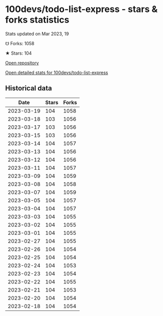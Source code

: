 # 100devs/todo-list-express - stars & forks statistics

Stats updated on Mar 2023, 19

☋ Forks: 1058

★ Stars: 104

[Open repository](https://github.com/100devs/todo-list-express)

[Open detailed stats for 100devs/todo-list-express](https://reviewgithub.com/rep/100devs/todo-list-express)

## Historical data
| Date | Stars | Forks |
|------|-------|-------|
| 2023-03-19 | 104 | 1058 | 
| 2023-03-18 | 103 | 1056 | 
| 2023-03-17 | 103 | 1056 | 
| 2023-03-15 | 103 | 1056 | 
| 2023-03-14 | 104 | 1057 | 
| 2023-03-13 | 104 | 1056 | 
| 2023-03-12 | 104 | 1056 | 
| 2023-03-11 | 104 | 1057 | 
| 2023-03-09 | 104 | 1059 | 
| 2023-03-08 | 104 | 1058 | 
| 2023-03-07 | 104 | 1059 | 
| 2023-03-05 | 104 | 1057 | 
| 2023-03-04 | 104 | 1057 | 
| 2023-03-03 | 104 | 1055 | 
| 2023-03-02 | 104 | 1055 | 
| 2023-03-01 | 104 | 1055 | 
| 2023-02-27 | 104 | 1055 | 
| 2023-02-26 | 104 | 1054 | 
| 2023-02-25 | 104 | 1054 | 
| 2023-02-24 | 104 | 1053 | 
| 2023-02-23 | 104 | 1054 | 
| 2023-02-22 | 104 | 1055 | 
| 2023-02-21 | 104 | 1053 | 
| 2023-02-20 | 104 | 1054 | 
| 2023-02-18 | 104 | 1054 | 

